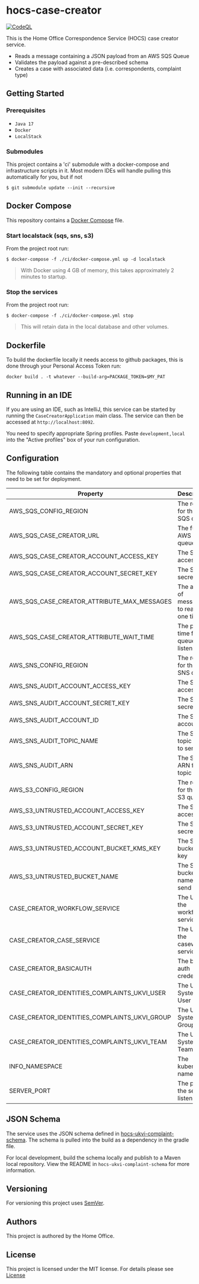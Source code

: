 # hocs-case-creator

[![CodeQL](https://github.com/UKHomeOffice/hocs-case-creator/actions/workflows/codeql-analysis.yml/badge.svg)](https://github.com/UKHomeOffice/hocs-case-creator/actions/workflows/codeql-analysis.yml)

This is the Home Office Correspondence Service (HOCS) case creator service.

- Reads a message containing a JSON payload from an AWS SQS Queue
- Validates the payload against a pre-described schema
- Creates a case with associated data (i.e. correspondents, complaint type)

## Getting Started

### Prerequisites

* ```Java 17```
* ```Docker```
* ```LocalStack```

### Submodules

This project contains a 'ci' submodule with a docker-compose and infrastructure scripts in it.
Most modern IDEs will handle pulling this automatically for you, but if not

```console
$ git submodule update --init --recursive
```

## Docker Compose

This repository contains a [Docker Compose](https://docs.docker.com/compose/)
file.

### Start localstack (sqs, sns, s3)
From the project root run:
```console
$ docker-compose -f ./ci/docker-compose.yml up -d localstack
```

> With Docker using 4 GB of memory, this takes approximately 2 minutes to startup.

### Stop the services
From the project root run:
```console
$ docker-compose -f ./ci/docker-compose.yml stop
```
> This will retain data in the local database and other volumes.

## Dockerfile

To build the dockerfile locally it needs access to github packages, this is done through your Personal Access Token 
run:
```
docker build . -t whatever --build-arg=PACKAGE_TOKEN=$MY_PAT
```

## Running in an IDE

If you are using an IDE, such as IntelliJ, this service can be started by running the ```CaseCreatorApplication``` main class.
The service can then be accessed at ```http://localhost:8092```.

You need to specify appropriate Spring profiles.
Paste `development,local` into the "Active profiles" box of your run configuration.


## Configuration

The following table contains the mandatory and optional properties that need to be set for deployment.

| Property | Description | Example | Mandatory |
| -------- | -------- |-------- |-------- |
| AWS_SQS_CONFIG_REGION | The region for the AWS SQS queue | eu-west-2 | Yes |
| AWS_SQS_CASE_CREATOR_URL | The full AWS SQS queue URL | http://localhost:4566/queue/case-creator-queue | Yes |
| AWS_SQS_CASE_CREATOR_ACCOUNT_ACCESS_KEY | The SQS access key | 12345 | Yes
| AWS_SQS_CASE_CREATOR_ACCOUNT_SECRET_KEY | The SQS secret key | 12345 | Yes
| AWS_SQS_CASE_CREATOR_ATTRIBUTE_MAX_MESSAGES | The amount of messages to read at one time | 10 | No |
| AWS_SQS_CASE_CREATOR_ATTRIBUTE_WAIT_TIME | The poll time for the queue listener | 5 | No |
| AWS_SNS_CONFIG_REGION | The region for the AWS SNS queue | eu-west-2 | Yes |
| AWS_SNS_AUDIT_ACCOUNT_ACCESS_KEY | The SNS access key | 12345 | Yes
| AWS_SNS_AUDIT_ACCOUNT_SECRET_KEY | The SNS secret key | 12345 | Yes
| AWS_SNS_AUDIT_ACCOUNT_ID | The SNS account id | 000000000000 | Yes
| AWS_SNS_AUDIT_TOPIC_NAME | The SNS topic name to send to | hocs-audit-topic | Yes
| AWS_SNS_AUDIT_ARN | The SNS ARN for the topic | arn:aws:sns:eu-west-2:000000000000:hocs-audit-topic | Yes
| AWS_S3_CONFIG_REGION | The region for the AWS S3 queue | eu-west-2 | Yes |
| AWS_S3_UNTRUSTED_ACCOUNT_ACCESS_KEY | The S3 access key | 12345 | Yes
| AWS_S3_UNTRUSTED_ACCOUNT_SECRET_KEY | The S3 secret key | 12345 | Yes
| AWS_S3_UNTRUSTED_ACCOUNT_BUCKET_KMS_KEY | The S3 bucket kms key | [UNSET] | Yes
| AWS_S3_UNTRUSTED_BUCKET_NAME | The S3 bucket name to send to | untrusted-bucket | Yes
| CASE_CREATOR_WORKFLOW_SERVICE | The URL of the workflow service  | http://localhost:8091   | Yes  |
| CASE_CREATOR_CASE_SERVICE | The URL of the casework service  | http://localhost:8082   | Yes  |
| CASE_CREATOR_BASICAUTH | The basic auth credentials  | [UNSET]   | Yes  |
| CASE_CREATOR_IDENTITIES_COMPLAINTS_UKVI_USER | The UKVI System User ID  | UUID   | Yes  |
| CASE_CREATOR_IDENTITIES_COMPLAINTS_UKVI_GROUP | The UKVI System Group ID  | /CMSMNIAZQXMZQ6IGEKTRWA   | Yes  |
| CASE_CREATOR_IDENTITIES_COMPLAINTS_UKVI_TEAM | The UKVI System Team ID  | UUID   | Yes  |
| INFO_NAMESPACE | The kubernetes namespace | local | Yes |
| SERVER_PORT | The port the server listens on | 8092 | Yes

## JSON Schema

The service uses the JSON schema defined
in [hocs-ukvi-complaint-schema](https://github.com/UKHomeOffice/hocs-ukvi-complaint-schema). The schema is pulled into
the build as a dependency in the gradle file.

For local development, build the schema locally and publish
to a Maven local repository. View the README in `hocs-ukvi-complaint-schema` for more information.

## Versioning

For versioning this project uses [SemVer](https://semver.org/).

## Authors

This project is authored by the Home Office.

## License

This project is licensed under the MIT license. For details please see [License](LICENSE) 
